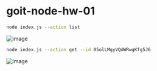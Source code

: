 # goit-node-hw-01

```bash
node index.js --action list
```

![image](https://github.com/PeterPoterek/goit-node-hw-01/assets/86746994/b69f2828-293f-40d8-ad16-833087519ad5)

```bash
node index.js --action get --id 05olLMgyVQdWRwgKfg5J6
```

![image](https://github.com/PeterPoterek/goit-node-hw-01/assets/86746994/99421662-26bd-44c3-ac66-3fbfef945d32)
